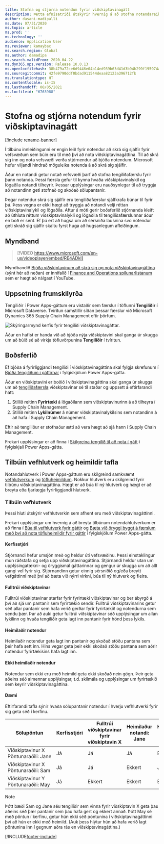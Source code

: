 ```yaml
---
title: Stofna og stjórna notendum fyrir viðskiptavinagátt
description: Þetta efnisatriði útskýrir hvernig á að stofna notendareikninga viðskiptavinagáttar og stilla heimildir þeirra.
author: dasani-madipalli
ms.date: 07/31/2020
ms.topic: article
ms.prod: ''
ms.technology: ''
audience: Application User
ms.reviewer: kamaybac
ms.search.region: Global
ms.author: damadipa
ms.search.validFrom: 2020-04-22
ms.dyn365.ops.version: Release 10.0.13
ms.openlocfilehash: 38b479a72ce6d9446e04b14ed939b63d41d3b94b299f195974a84ca7c8ad0d65
ms.sourcegitcommit: 42fe9790ddf0bdad911544deaa82123a396712fb
ms.translationtype: HT
ms.contentlocale: is-IS
ms.lasthandoff: 08/05/2021
ms.locfileid: "6763988"
---
```

# <a name="create-and-manage-customer-portal-users"></a>Stofna og stjórna notendum fyrir viðskiptavinagátt

[!include [rename-banner](~/includes/cc-data-platform-banner.md)]

Í tilbúnu innleiðingunni er engin leið fyrir notendur að skrá sig sjálfir fyrir vefsvæðum sem búin eru til með því að nota viðskiptavinagáttina. Til að skrá sig inn og nota vefsvæði verða stjórnendur að bjóða notendum. Microsoft hefur viljandi hindrað möguleika notenda á að skrá sig sjálfir.

Áður en notandi getur notað vefsvæði þarf að stofna tengiliðafærslu fyrir þann notanda. Þessi færsla gefur til kynna hvaða viðskiptavinalykil og lögaðila notandi tilheyrir. Þessar upplýsingar eru nauðsynlegar til að tryggja að notandinn geti stofnað og skoðað sölupantanir.

Þegar notendur skrá sig sjálfir eru tengiliðafærslur sjálfkrafa búnar til fyrir þá. Þess vegna er ekki hægt að tryggja að notandi velji réttan viðskiptavinalykil og lögaðila. Aftur á móti gerir boðsferlið stjórnanda kleift að úthluta réttum viðskiptavinalykli og lögaðila til tengiliðafærslunnar áður en boð er sent. Ef þú ert að hugsa um að sérsníða lausnina svo notendur geti skráð sig sjálfir skaltu fyrst huga að hugsanlegum afleiðingum.

## <a name="video"></a>Myndband
> [!VIDEO https://www.microsoft.com/en-us/videoplayer/embed/RE4ADkI]

Myndbandið [Bjóða viðskiptavinum að skrá sig og nota viðskiptavinagáttina](https://youtu.be/drGUYHX9QIQ) (sýnt hér að neðan) er innifalið í [Finance and Operations spilunarlistanum](https://www.youtube.com/playlist?list=PLcakwueIHoT_SYfIaPGoOhloFoCXiUSyW) sem er hægt að nálgast í YouTube.

## <a name="prerequisite-setup"></a>Uppsetning frumskilyrða

Tengiliðir í Power Apps-gáttum eru vistaðir sem færslur í töflunni **Tengiliðir** í Microsoft Dataverse. Tvíritun samstillir síðan þessar færslur við Microsoft Dynamics 365 Supply Chain Management eftir þörfum.

![Skýringarmynd kerfis fyrir tengiliði viðskiptavinagáttar.](media/customer-portal-contacts.png "Skýringarmynd kerfis fyrir tengiliði viðskiptavinagáttar")

Áður en hafist er handa við að bjóða nýja viðskiptavini skal ganga úr skugga um að búið sé að virkja töfluvörpunina **Tengiliðir** í tvíritun.

## <a name="the-invitation-process"></a>Boðsferlið

Ef bjóða á fyrirliggjandi tengiliði í viðskiptavinagáttina skal fylgja skrefunum í [Bjóða tengiliðum í gáttirnar](/powerapps/maker/portals/configure/invite-contacts) í fylgiskjölum Power Apps-gátta.

Áður en viðskiptavini er boðið í viðskiptavinagáttina skal ganga úr skugga um að [tengiliðafærsla](/powerapps/maker/portals/configure/configure-contacts) viðskiptavinar sé til staðar og uppsett á eftirfarandi hátt:

1. Stillið reitinn **Fyrirtæki** á lögaðilann sem viðskiptavinurinn á að tilheyra í Supply Chain Management.
2. Stillið reitinn **Lykilnúmer** á númer viðskiptavinalykilsins sem notandinn á að hafa í Supply Chain Management.

Eftir að tengiliður er stofnaður ætti að vera hægt að sjá hann í Supply Chain Management.

Frekari upplýsingar er að finna í [Skilgreina tengilið til að nota í gátt](/powerapps/maker/portals/configure/configure-contacts) í fylgiskjali Power Apps-gátta.

## <a name="out-of-box-web-roles-and-table-permissions"></a>Tilbúin vefhlutverk og heimildir tafla

Notandahlutverk í Power Apps-gáttum eru skilgreind samkvæmt [vefhlutverkum](/powerapps/maker/portals/configure/create-web-roles) og [töfluheimildum](/powerapps/maker/portals/configure/assign-entity-permissions). Nokkur hlutverk eru skilgreind fyrir tilbúnu viðskiptavinagáttina. Hægt er að búa til ný hlutverk og hægt er að breyta eða fjarlægja fyrirliggjandi hlutverk.

### <a name="out-of-box-web-roles"></a>Tilbúin vefhlutverk

Þessi hluti útskýrir vefhlutverkin sem afhent eru með viðskiptavinagáttinni.

Frekari upplýsingar um hvernig á að breyta tilbúnum notendahlutverkum er að finna í [Búa til vefhlutverk fyrir gáttir](/powerapps/maker/portals/configure/create-web-roles) og [Bæta við öryggi byggt á færslum með því að nota töfluheimildir fyrir gáttir](/powerapps/maker/portals/configure/assign-entity-permissions) í fylgiskjölum Power Apps-gátta.

#### <a name="administrator"></a>Kerfisstjóri

Stjórnandi hefur umsjón með og heldur úti vefsvæðinu. Þessi einstaklingur mun ráðstafa og setja upp viðskiptavinagáttina. Stjórnandi heldur utan um upplýsingatækni- og öryggismál gáttarinnar og gengur úr skugga um að allt gangi vel fyrir sig. Stjórnandinn getur einnig sérsniðið og/eða breytt vefgáttinni með því að bæta við nýrri virkni, búa til ný hlutverk og fleira.

#### <a name="customer-representative"></a>Fulltrúi viðskiptavinar

Fulltrúi viðskiptavinar starfar fyrir fyrirtæki viðskiptavinar og ber ábyrgð á því að sjá um pantanir sem fyrirtækið sendir. Fulltrúi viðskiptavinarins getur séð allar pantanir sem hafa verið gerðar fyrir fyrirtækið og notendurna sem sendu þær. Þar að auki getur fulltrúi viðskiptavinar séð upplýsingar um allan lykilinn og hvaða tengiliðir geta lagt inn pantanir fyrir hönd þess lykils.

#### <a name="authorized-users"></a>Heimilaðir notendur

Heimilaðir notendur geta lagt inn pantanir og skoðað stöðu pantana sem þeir hafa sett inn. Hins vegar geta þeir ekki skoðað stöðu pantana sem aðrir notendur fyrirtækisins hafa lagt inn.

#### <a name="unauthorized-users"></a>Ekki heimilaðir notendur

Notendur sem ekki eru með heimild geta ekki skoðað nein gögn. Þeir geta aðeins séð almennar upplýsingar, t.d. skilmála og upplýsingar um fyrirtækið sem keyrir viðskiptavinagáttina.

#### <a name="example"></a>Dæmi

Eftirfarandi tafla sýnir hvaða sölupantanir notendur í hverju vefhlutverki fyrir sig geta séð í kerfinu.

| Sölupöntun | Kerfisstjóri | Fulltrúi viðskiptavinar fyrir viðskiptavin&nbsp;X | Heimilaður notandi: Jane | Heimilaður notandi: Sam | Ekki heimilaður notandi: May |
|---|---|---|---|---|---|
| Viðskiptavinur&nbsp;X Pöntunaraðili:&nbsp;Jane | Já | Já | Já | Ekkert | Ekkert |
| Viðskiptavinur&nbsp;X Pöntunaraðili:&nbsp;Sam | Já | Já | Ekkert | Já | Ekkert |
| Viðskiptavinur&nbsp;Y Pöntunaraðili:&nbsp;May | Já | Ekkert | Ekkert | Ekkert | Ekkert |

> [!NOTE]
> Þótt bæði Sam og Jane séu tengiliðir sem vinna fyrir viðskiptavin X geta þau aðeins séð þær pantanir sem þau hafa gert og ekkert annað. Þótt May sé með pöntun í kerfinu, getur hún ekki séð pöntunina í viðskiptavinagáttinni því að hún er ekki með heimild. (Auk þess hlýtur hún að hafa verið lagt pöntunina inn í gegnum aðra rás en viðskiptavinagáttina.)


[!INCLUDE[footer-include](../../includes/footer-banner.md)]